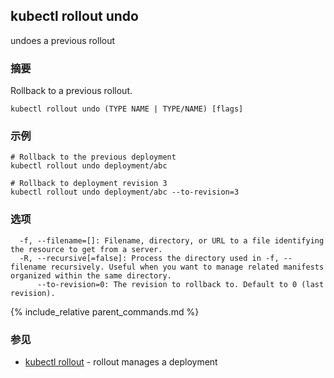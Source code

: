 ---
---

## kubectl rollout undo

undoes a previous rollout

### 摘要


Rollback to a previous rollout.

```
kubectl rollout undo (TYPE NAME | TYPE/NAME) [flags]
```

### 示例

```
# Rollback to the previous deployment
kubectl rollout undo deployment/abc

# Rollback to deployment revision 3
kubectl rollout undo deployment/abc --to-revision=3
```

### 选项

```
  -f, --filename=[]: Filename, directory, or URL to a file identifying the resource to get from a server.
  -R, --recursive[=false]: Process the directory used in -f, --filename recursively. Useful when you want to manage related manifests organized within the same directory.
      --to-revision=0: The revision to rollback to. Default to 0 (last revision).
```

{% include_relative parent_commands.md %}

### 参见

* [kubectl rollout](kubectl_rollout.md)	 - rollout manages a deployment


